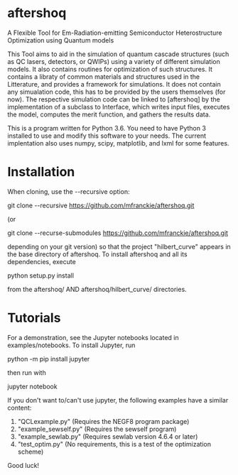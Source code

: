 # aftershoq
A Flexible Tool for Em-Radiation-emitting Semiconductor Heterostructure Optimization using Quantum models

This Tool aims to aid in the simulation of quantum cascade structures (such as QC lasers, detectors, or QWIPs)
using a variety of different simulation models. It also contains routines for optimization of such structures.
It contains a libraty of common materials and structures used in the Litterature, and provides a framework
for simulations. It does not contain any simualation code, this has to be provided by the users themselves
(for now). The respective simulation code can be linked to [aftershoq] by the implementation of a subclass
to Interface, which writes input files, executes the model, computes the merit function, and gathers the
results data.

This is a program written for Python 3.6. You need to have Python 3 installed to use and modify this software
to your needs. The current implentation also uses numpy, scipy, matplotlib, and lxml for some features.


# Installation

When cloning, use the --recursive option:

git clone --recursive https://github.com/mfranckie/aftershoq.git

(or

git clone --recurse-submodules https://github.com/mfranckie/aftershoq.git

depending on your git version) so that the project "hilbert_curve" appears in the base directory of aftershoq.
To install aftershoq and all its dependencies, execute

python setup.py install

from the aftershoq/ AND aftershoq/hilbert_curve/ directories.

# Tutorials

For a demonstration, see the Jupyter notebooks located in examples/notebooks. To install Jupyter, run

python -m pip install jupyter

then run with

jupyter notebook


If you don't want to/can't use jupyter, the following examples have a similar content:

1) "QCLexample.py" (Requires the NEGF8 program package)
2) "example_sewself.py" (Requires the sewself program)
3) "example_sewlab.py" (Requires sewlab version 4.6.4 or later)
4) "test_optim.py" (No requirements, this is a test of the optimization scheme)

Good luck!
